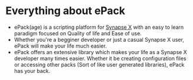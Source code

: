 # Everything about ePack
* ePack(age) is a scripting platform for [Synapse X](https://x.synapse.to/) with an easy to learn paradigm focused on Quality of life and Ease of use.
* Whether you're a begginer developer or just a casual Synapse X user, ePack will make your life much easier.
* ePack offers an extensive library which makes your life as a Synapse X developer many times easier. Whether it be creating configuration files or accessing other packs (Sort of like user generated libraries), ePack has your back.
